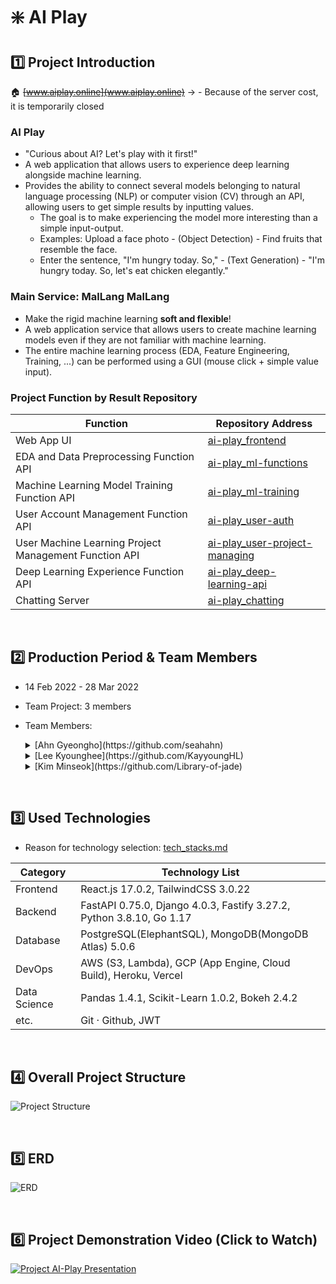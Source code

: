 # ❇️ AI Play

## 1️⃣ Project Introduction

🏠 ~~[www.aiplay.online](www.aiplay.online)~~ -> - Because of the server cost, it is temporarily closed

### AI Play

- "Curious about AI? Let's play with it first!"
- A web application that allows users to experience deep learning alongside machine learning.
- Provides the ability to connect several models belonging to natural language processing (NLP) or computer vision (CV) through an API, allowing users to get simple results by inputting values.
  - The goal is to make experiencing the model more interesting than a simple input-output.
  - Examples: Upload a face photo - (Object Detection) - Find fruits that resemble the face.
  - Enter the sentence, "I'm hungry today. So," - (Text Generation) - "I'm hungry today. So, let's eat chicken elegantly."

### Main Service: MalLang MalLang

- Make the rigid machine learning **soft and flexible**!
- A web application service that allows users to create machine learning models even if they are not familiar with machine learning.
- The entire machine learning process (EDA, Feature Engineering, Training, ...) can be performed using a GUI (mouse click + simple value input).

### Project Function by Result Repository

| Function                                              | Repository Address                                                                        |
| ----------------------------------------------------- | ----------------------------------------------------------------------------------------- |
| Web App UI                                            | [ai-play_frontend](https://github.com/seahahn/ai-play_frontend)                           |
| EDA and Data Preprocessing Function API               | [ai-play_ml-functions](https://github.com/seahahn/ai-play_ml-functions)                   |
| Machine Learning Model Training Function API          | [ai-play_ml-training](https://github.com/seahahn/ai-play_ml-training)                     |
| User Account Management Function API                  | [ai-play_user-auth](https://github.com/seahahn/ai-play_user-auth)                         |
| User Machine Learning Project Management Function API | [ai-play_user-project-managing](https://github.com/seahahn/ai-play_user-project-managing) |
| Deep Learning Experience Function API                 | [ai-play_deep-learning-api](https://github.com/seahahn/ai-play_deep-learning-api)         |
| Chatting Server                                       | [ai-play_chatting](https://github.com/seahahn/ai-play_chatting)                           |

<br/>

## 2️⃣ Production Period & Team Members

- 14 Feb 2022 - 28 Mar 2022
- Team Project: 3 members
- Team Members:
  <details>
    <summary>[Ahn Gyeongho](https://github.com/seahahn)</summary>

  - Team Leader, Overall Planning & Development
    - Proposal and planning of project ideas, design
    - Selection of technologies for the project
    - Leading team schedule and to-dos management using Github Issues and Project Kanban Board
    - Code Review of Github Pull Requests submitted by team members
    - Documentation of project content
  - Full-stack development of frontend (web app UI) and backend - Implementation and refactoring of the server for user account-related APIs (registration, login, etc.) - Implementation and deployment of the server for managing user's machine learning projects API - Implementation and deployment of the server for deep learning experience model API
  </details>
  <details>
    <summary>[Lee Kyounghee](https://github.com/KayyoungHL)</summary>

  - Development of APIs related to machine learning functions
  - Full implementation of machine learning API servers (ML-Funcs, ML-Train)
  - Implementation of the chat server
  </details>
  <details>
    <summary>[Kim Minseok](https://github.com/Library-of-jade)</summary>

  - Implementation of data visualization features
  - Implementation of the server for user account-related APIs (registration, login, etc.)
  - Deployment of machine learning and user account-related API servers
  - Database model design and implementation
  </details>

<br/>

## 3️⃣ Used Technologies

- Reason for technology selection: [tech_stacks.md](https://github.com/AI-Play/Architecture/blob/main/tech_stacks.md)

| Category     | Technology List                                                      |
| ------------ | -------------------------------------------------------------------- |
| Frontend     | React.js 17.0.2, TailwindCSS 3.0.22                                  |
| Backend      | FastAPI 0.75.0, Django 4.0.3, Fastify 3.27.2, Python 3.8.10, Go 1.17 |
| Database     | PostgreSQL(ElephantSQL), MongoDB(MongoDB Atlas) 5.0.6                |
| DevOps       | AWS (S3, Lambda), GCP (App Engine, Cloud Build), Heroku, Vercel      |
| Data Science | Pandas 1.4.1, Scikit-Learn 1.0.2, Bokeh 2.4.2                        |
| etc.         | Git · Github, JWT                                                    |

<br/>

## 4️⃣ Overall Project Structure

![Project Structure](https://user-images.githubusercontent.com/73585246/162391560-59af981e-2634-40ad-aab8-fd4141c46401.png)

<br/>

## 5️⃣ ERD

![ERD](https://user-images.githubusercontent.com/73585246/162384496-4ea3963b-e87d-4fed-9468-33c2afca07ad.png)

<br/>

## 6️⃣ Project Demonstration Video (Click to Watch)

[![Project AI-Play Presentation](https://user-images.githubusercontent.com/73585246/162387097-fadcab28-3555-4a27-9dc1-3964d140105c.png)](https://youtu.be/eAUlGmGqqqc)
